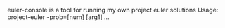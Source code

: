 euler-console is a tool for running my own project euler solutions
Usage:
	 project-euler -prob=[num] [arg1] ...
